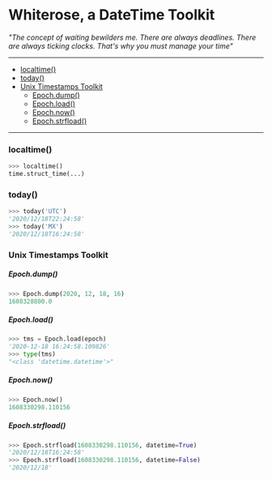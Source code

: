 Whiterose, a DateTime Toolkit
===

_"The concept of waiting bewilders me. There are always deadlines. There are always ticking clocks. That's why you must manage your time"_

---

+ [localtime()](#localtime--)
+ [today()](#today--)
+ [Unix Timestamps Toolkit](#unix-timestamps-toolkit)
    * [Epoch.dump()](#epochdump--)
    * [Epoch.load()](#epochload--)
    * [Epoch.now()](#epochnow--)
    * [Epoch.strfload()](#epochstrfload--)

---

### localtime()

```python
>>> localtime()
time.struct_time(...)
```

### today()

```python
>>> today('UTC')
'2020/12/18T22:24:58'
>>> today('MX')
'2020/12/18T16:24:58'
```

### Unix Timestamps Toolkit

##### Epoch.dump()

```python
>>> Epoch.dump(2020, 12, 18, 16)
1608328800.0
```

##### Epoch.load()

```python
>>> tms = Epoch.load(epoch)
'2020-12-18 16:24:58.109826'
>>> type(tms)
"<class 'datetime.datetime'>"
```

##### Epoch.now()

```python
>>> Epoch.now()
1608330298.110156
```

##### Epoch.strfload()

```python
>>> Epoch.strfload(1608330298.110156, datetime=True)
'2020/12/18T16:24:58'
>>> Epoch.strfload(1608330298.110156, datetime=False)
'2020/12/18'
```